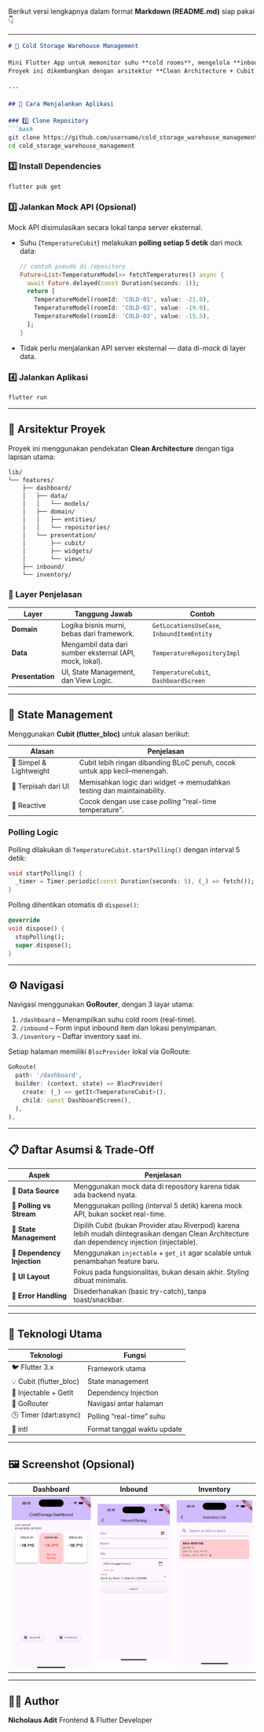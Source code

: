 Berikut versi lengkapnya dalam format **Markdown (README.md)** siap pakai 👇

---

````md
# 🧊 Cold Storage Warehouse Management

Mini Flutter App untuk memonitor suhu **cold rooms**, mengelola **inbound barang**, dan melihat **inventory**.  
Proyek ini dikembangkan dengan arsitektur **Clean Architecture + Cubit (BLoC)**, menggunakan **mock API polling** untuk menampilkan suhu “real-time”.

---

## 🚀 Cara Menjalankan Aplikasi

### 1️⃣ Clone Repository
```bash
git clone https://github.com/username/cold_storage_warehouse_management.git
cd cold_storage_warehouse_management
````

### 2️⃣ Install Dependencies

```bash
flutter pub get
```

### 3️⃣ Jalankan Mock API (Opsional)

Mock API disimulasikan secara lokal tanpa server eksternal.

* Suhu (`TemperatureCubit`) melakukan **polling setiap 5 detik** dari mock data:

  ```dart
  // contoh pseudo di repository
  Future<List<TemperatureModel>> fetchTemperatures() async {
    await Future.delayed(const Duration(seconds: 1));
    return [
      TemperatureModel(roomId: 'COLD-01', value: -21.0),
      TemperatureModel(roomId: 'COLD-02', value: -19.0),
      TemperatureModel(roomId: 'COLD-03', value: -15.5),
    ];
  }
  ```

* Tidak perlu menjalankan API server eksternal — data di-*mock* di layer data.

### 4️⃣ Jalankan Aplikasi

```bash
flutter run
```

---

## 🧱 Arsitektur Proyek

Proyek ini menggunakan pendekatan **Clean Architecture** dengan tiga lapisan utama:

```
lib/
└── features/
    ├── dashboard/
    │   ├── data/
    │   │   └── models/
    │   ├── domain/
    │   │   ├── entities/
    │   │   └── repositories/
    │   └── presentation/
    │       ├── cubit/
    │       ├── widgets/
    │       └── views/
    ├── inbound/
    └── inventory/
```

### 📘 Layer Penjelasan

| Layer            | Tanggung Jawab                                           | Contoh                                     |
| ---------------- | -------------------------------------------------------- | ------------------------------------------ |
| **Domain**       | Logika bisnis murni, bebas dari framework.               | `GetLocationsUseCase`, `InboundItemEntity` |
| **Data**         | Mengambil data dari sumber eksternal (API, mock, lokal). | `TemperatureRepositoryImpl`                |
| **Presentation** | UI, State Management, dan View Logic.                    | `TemperatureCubit`, `DashboardScreen`      |

---

## 🧠 State Management

Menggunakan **Cubit (flutter_bloc)** untuk alasan berikut:

| Alasan                  | Penjelasan                                                               |
| ----------------------- | ------------------------------------------------------------------------ |
| 🔹 Simpel & Lightweight | Cubit lebih ringan dibanding BLoC penuh, cocok untuk app kecil–menengah. |
| 🔹 Terpisah dari UI     | Memisahkan logic dari widget → memudahkan testing dan maintainability.   |
| 🔹 Reactive             | Cocok dengan use case *polling* “real-time temperature”.                 |

### Polling Logic

Polling dilakukan di `TemperatureCubit.startPolling()` dengan interval 5 detik:

```dart
void startPolling() {
  _timer = Timer.periodic(const Duration(seconds: 5), (_) => fetch());
}
```

Polling dihentikan otomatis di `dispose()`:

```dart
@override
void dispose() {
  stopPolling();
  super.dispose();
}
```

---

## ⚙️ Navigasi

Navigasi menggunakan **GoRouter**, dengan 3 layar utama:

1. `/dashboard` – Menampilkan suhu cold room (real-time).
2. `/inbound` – Form input inbound item dan lokasi penyimpanan.
3. `/inventory` – Daftar inventory saat ini.

Setiap halaman memiliki `BlocProvider` lokal via GoRoute:

```dart
GoRoute(
  path: '/dashboard',
  builder: (context, state) => BlocProvider(
    create: (_) => getIt<TemperatureCubit>(),
    child: const DashboardScreen(),
  ),
),
```

---

## 📋 Daftar Asumsi & Trade-Off

| Aspek                       | Penjelasan                                                                                                                                      |
| --------------------------- | ----------------------------------------------------------------------------------------------------------------------------------------------- |
| 🔸 **Data Source**          | Menggunakan mock data di repository karena tidak ada backend nyata.                                                                             |
| 🔸 **Polling vs Stream**    | Menggunakan polling (interval 5 detik) karena mock API, bukan socket real-time.                                                                 |
| 🔸 **State Management**     | Dipilih Cubit (bukan Provider atau Riverpod) karena lebih mudah diintegrasikan dengan Clean Architecture dan dependency injection (injectable). |
| 🔸 **Dependency Injection** | Menggunakan `injectable` + `get_it` agar scalable untuk penambahan feature baru.                                                                |
| 🔸 **UI Layout**            | Fokus pada fungsionalitas, bukan desain akhir. Styling dibuat minimalis.                                                                        |
| 🔸 **Error Handling**       | Disederhanakan (basic try-catch), tanpa toast/snackbar.                                                                                         |

---

## 🧩 Teknologi Utama

| Teknologi               | Fungsi                      |
| ----------------------- | --------------------------- |
| 🐦 Flutter 3.x          | Framework utama             |
| 💡 Cubit (flutter_bloc) | State management            |
| 🧩 Injectable + GetIt   | Dependency Injection        |
| 🧭 GoRouter             | Navigasi antar halaman      |
| 🕒 Timer (dart:async)   | Polling “real-time” suhu    |
| 📅 intl                 | Format tanggal waktu update |

---

## 🖼️ Screenshot (Opsional)

| Dashboard                                | Inbound                              | Inventory                                |
| ---------------------------------------- | ------------------------------------ | ---------------------------------------- |
| ![Dashboard](docs/img.png) | ![Inbound](docs/img_1.png) | ![Inventory](docs/img_2.png) |

---

## 👨‍💻 Author

**Nicholaus Adit**
Frontend & Flutter Developer

```

